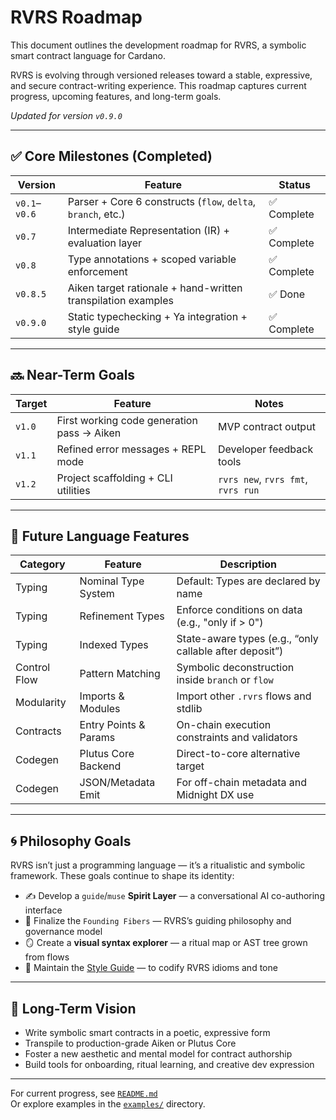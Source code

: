 # RVRS Roadmap

This document outlines the development roadmap for RVRS, a symbolic smart contract language for Cardano.

RVRS is evolving through versioned releases toward a stable, expressive, and secure contract-writing experience. This roadmap captures current progress, upcoming features, and long-term goals.

_Updated for version `v0.9.0`_

---

## ✅ Core Milestones (Completed)

| Version     | Feature                                                | Status      |
|-------------|--------------------------------------------------------|-------------|
| `v0.1`–`v0.6` | Parser + Core 6 constructs (`flow`, `delta`, `branch`, etc.) | ✅ Complete |
| `v0.7`       | Intermediate Representation (IR) + evaluation layer   | ✅ Complete |
| `v0.8`       | Type annotations + scoped variable enforcement        | ✅ Complete |
| `v0.8.5`     | Aiken target rationale + hand-written transpilation examples | ✅ Done     |
| `v0.9.0`     | Static typechecking + Ya integration + style guide    | ✅ Complete |

---

## 🔜 Near-Term Goals

| Target  | Feature                                     | Notes                     |
|---------|---------------------------------------------|---------------------------|
| `v1.0`  | First working code generation pass → Aiken  | MVP contract output       |
| `v1.1`  | Refined error messages + REPL mode          | Developer feedback tools  |
| `v1.2`  | Project scaffolding + CLI utilities         | `rvrs new`, `rvrs fmt`, `rvrs run` |

---

## 🌱 Future Language Features

| Category     | Feature              | Description                                       |
|--------------|----------------------|---------------------------------------------------|
| Typing       | Nominal Type System  | Default: Types are declared by name              |
| Typing       | Refinement Types     | Enforce conditions on data (e.g., "only if > 0") |
| Typing       | Indexed Types        | State-aware types (e.g., “only callable after deposit”) |
| Control Flow | Pattern Matching     | Symbolic deconstruction inside `branch` or `flow`|
| Modularity   | Imports & Modules    | Import other `.rvrs` flows and stdlib            |
| Contracts    | Entry Points & Params| On-chain execution constraints and validators     |
| Codegen      | Plutus Core Backend  | Direct-to-core alternative target                |
| Codegen      | JSON/Metadata Emit   | For off-chain metadata and Midnight DX use       |

---

## 🌀 Philosophy Goals

RVRS isn’t just a programming language — it’s a ritualistic and symbolic framework. These goals continue to shape its identity:

- ✍️ Develop a `guide`/`muse` **Spirit Layer** — a conversational AI co-authoring interface
- 📖 Finalize the `Founding Fibers` — RVRS’s guiding philosophy and governance model
- 🪞 Create a **visual syntax explorer** — a ritual map or AST tree grown from flows
- 📘 Maintain the [Style Guide](08_styleguide.md) — to codify RVRS idioms and tone

---

## 🧭 Long-Term Vision

- Write symbolic smart contracts in a poetic, expressive form
- Transpile to production-grade Aiken or Plutus Core
- Foster a new aesthetic and mental model for contract authorship
- Build tools for onboarding, ritual learning, and creative dev expression

---

For current progress, see [`README.md`](../README.md)  
Or explore examples in the [`examples/`](../examples/) directory.
